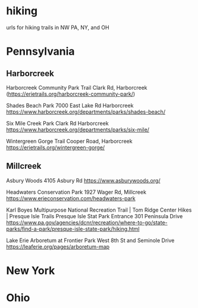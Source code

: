 # hiking
urls for hiking trails in NW PA, NY, and OH

# Pennsylvania
 
## Harborcreek

Harborcreek Community Park Trail
Clark Rd, Harborcreek
(https://erietrails.org/harborcreek-community-park/)

Shades Beach Park
7000 East Lake Rd
Harborcreek
https://www.harborcreek.org/departments/parks/shades-beach/

Six Mile Creek Park
Clark Rd
Harborcreek
https://www.harborcreek.org/departments/parks/six-mile/

Wintergreen Gorge Trail
Cooper Road, Harborcreek
https://erietrails.org/wintergreen-gorge/

## Millcreek

Asbury Woods
4105 Asbury Rd
https://www.asburywoods.org/

Headwaters Conservation Park
1927 Wager Rd, Millcreek
https://www.erieconservation.com/headwaters-park

Karl Boyes Multipurpose National Recreation Trail | Tom Ridge Center Hikes | Presque Isle Trails
Presque Isle Stat Park Entrance
301 Peninsula Drive
https://www.pa.gov/agencies/dcnr/recreation/where-to-go/state-parks/find-a-park/presque-isle-state-park/hiking.html

Lake Erie Arboretum at Frontier Park
West 8th St and Seminole Drive
https://leaferie.org/pages/arboretum-map

# New York

# Ohio



